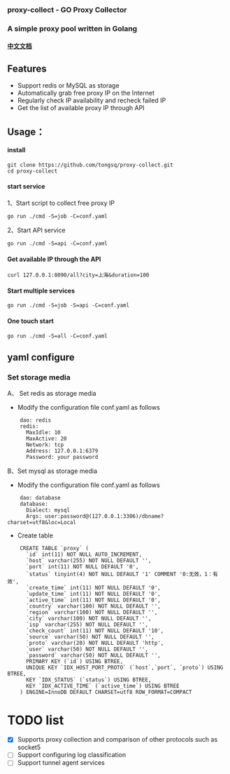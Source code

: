 ### proxy-collect - GO Proxy Collector

### A simple proxy pool written in Golang

#### [中文文档](README.md)

Features
------

* Support redis or MySQL as storage
* Automatically grab free proxy IP on the Internet
* Regularly check IP availability and recheck failed IP
* Get the list of available proxy IP through API

## Usage：

#### install

    git clone https://github.com/tongsq/proxy-collect.git
    cd proxy-collect

#### start service
1、Start script to collect free proxy IP

    go run ./cmd -S=job -C=conf.yaml
2、Start API service

    go run ./cmd -S=api -C=conf.yaml

#### Get available IP through the API

    curl 127.0.0.1:8090/all?city=上海&duration=100

#### Start multiple services

    go run ./cmd -S=job -S=api -C=conf.yaml
#### One touch start
    go run ./cmd -S=all -C=conf.yaml

## yaml configure
### Set storage media
A、 Set redis as storage media

* Modify the configuration file conf.yaml as follows
```
    dao: redis
    redis:
      MaxIdle: 10
      MaxActive: 20
      Network: tcp
      Address: 127.0.0.1:6379
      Password: your password
```
B、Set mysql as storage media

* Modify the configuration file conf.yaml as follows
```
    dao: database
    database:
      Dialect: mysql
      Args: user:password@(127.0.0.1:3306)/dbname?charset=utf8&loc=Local
```
* Create table
```
    CREATE TABLE `proxy` (
      `id` int(11) NOT NULL AUTO_INCREMENT,
      `host` varchar(255) NOT NULL DEFAULT '',
      `port` int(11) NOT NULL DEFAULT '0',
      `status` tinyint(4) NOT NULL DEFAULT '1' COMMENT '0:无效，1：有效',
      `create_time` int(11) NOT NULL DEFAULT '0',
      `update_time` int(11) NOT NULL DEFAULT '0',
      `active_time` int(11) NOT NULL DEFAULT '0',
      `country` varchar(100) NOT NULL DEFAULT '',
      `region` varchar(100) NOT NULL DEFAULT '',
      `city` varchar(100) NOT NULL DEFAULT '',
      `isp` varchar(255) NOT NULL DEFAULT '',
      `check_count` int(11) NOT NULL DEFAULT '10',
      `source` varchar(50) NOT NULL DEFAULT '',
      `proto` varchar(20) NOT NULL DEFAULT 'http',
      `user` varchar(50) NOT NULL DEFAULT '',
      `password` varchar(50) NOT NULL DEFAULT '',
      PRIMARY KEY (`id`) USING BTREE,
      UNIQUE KEY `IDX_HOST_PORT_PROTO` (`host`,`port`, `proto`) USING BTREE,
      KEY `IDX_STATUS` (`status`) USING BTREE,
      KEY `IDX_ACTIVE_TIME` (`active_time`) USING BTREE
    ) ENGINE=InnoDB DEFAULT CHARSET=utf8 ROW_FORMAT=COMPACT
```
# TODO list
- [x] Supports proxy collection and comparison of other protocols such as socket5
- [ ] Support configuring log classification
- [ ] Support tunnel agent services
